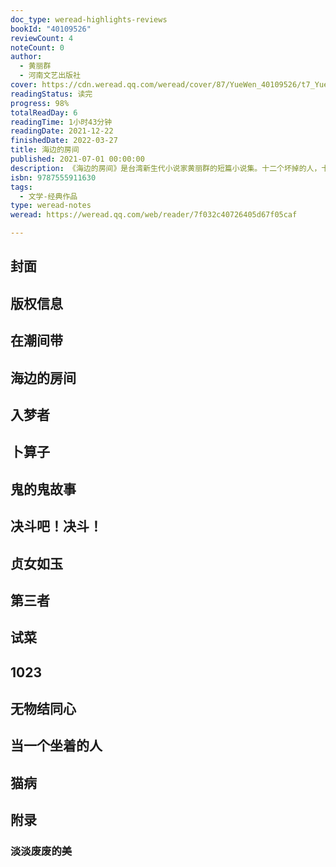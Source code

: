 ```yaml
---
doc_type: weread-highlights-reviews
bookId: "40109526"
reviewCount: 4
noteCount: 0
author:
  - 黄丽群
  - 河南文艺出版社
cover: https://cdn.weread.qq.com/weread/cover/87/YueWen_40109526/t7_YueWen_40109526.jpg
readingStatus: 读完
progress: 98%
totalReadDay: 6
readingTime: 1小时43分钟
readingDate: 2021-12-22
finishedDate: 2022-03-27
title: 海边的房间
published: 2021-07-01 00:00:00
description: 《海边的房间》是台湾新生代小说家黄丽群的短篇小说集。十二个坏掉的人，十二个令人倒吸一口凉气的好故事。小说家熬制典雅细密的汉语，精巧布局，将人间悲欢斩落整齐，写出一个城市畸爱者的幽冷世界：老公寓里的弃女和养父，乡间卜算师与患病的儿子，梦游的宅男，中年独居女人和三花猫……语言的俏皮与一个个意料之外被冻住的结尾，以及对平凡人事细致入微的体察，构成作品特有的文字张力。无常往往最平常，黄丽群的世情书写，温热冷艳，拨动平凡市井里的人心与天机，失意人的情欲与哀伤，我们日常的困顿与孤独。
isbn: 9787555911630
tags:
  - 文学-经典作品
type: weread-notes
weread: https://weread.qq.com/web/reader/7f032c40726405d67f05caf

---
```



## 封面

## 版权信息

## 在潮间带

## 海边的房间

## 入梦者

## 卜算子

## 鬼的鬼故事

## 决斗吧！决斗！

## 贞女如玉

## 第三者

## 试菜

## 1023

## 无物结同心

## 当一个坐着的人

## 猫病

## 附录

### 淡淡废废的美

